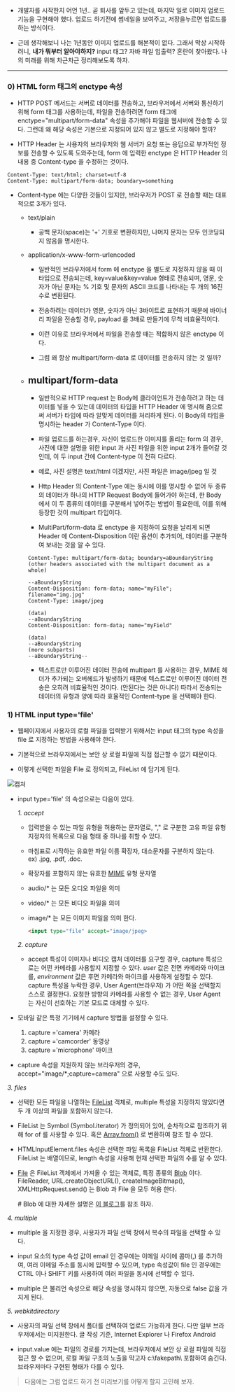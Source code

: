 - 개발자를 시작한지 어언 1년.. 곧 퇴사를 앞두고 있는데, 마지막 일로 이미지 업로드 기능을 구현해야 했다. 업로드 하기전에 썸네일을 보여주고, 저장을누르면 업로드를 하는 방식이다.

- 근데 생각해보니 나는 1년동안 이미지 업로드를 해본적이 없다. 그래서 막상 시작하려니, **내가 뭐부터 알아야하지?** input 태그? 자바 파일 입출력? 혼란이 찾아왔다. 나의 미래를 위해 차근차근 정리해보도록 하자.

---

### 0) HTML form 태그의 enctype 속성

- HTTP POST 메서드는 서버로 데이터를 전송하고, 브라우저에서 서버와 통신하기 위해 form 태그를 사용하는데, 파일을 전송하려면 form 태그에 enctype="multipart/form-data" 속성을 추가해야 파일을 웹서버에 전송할 수 있다. 그런데 왜 해당 속성은 기본으로 지정되어 있지 않고 별도로 지정해야 할까?

- HTTP Header 는 사용자의 브라우저와 웹 서버가 요청 또는 응답으로 부가적인 정보를 전송할 수 있도록 도와주는데, form 에 입력한 enctype 은 HTTP Header 의 내용 중 Content-type 을 수정하는 것이다.

```
Content-Type: text/html; charset=utf-8
Content-Type: multipart/form-data; boundary=something
```

- Content-type 에는 다양한 것들이 있지만, 브라우저가 POST 로 전송할 때는 대표적으로 3개가 있다.

  - text/plain

    - 공백 문자(space)는 '+' 기호로 변환하지만, 나머지 문자는 모두 인코딩되지 않음을 명시한다.

  - application/x-www-form-urlencoded

    - 일반적인 브라우저에서 form 에 enctype 을 별도로 지정하지 않을 때 이 타입으로 전송되는데, key=value&key=value 형태로 전송되며, 영문, 숫자가 아닌 문자는 % 기호 및 문자의 ASCII 코드를 나타내는 두 개의 16진수로 변환된다.

    - 전송하려는 데이터가 영문, 숫자가 아닌 3바이트로 표현하기 때문에 바이너리 파일을 전송할 경우, payload 를 3배로 만들기에 무척 비효율적이다.

    - 이런 이유로 브라우저에서 파일을 전송할 때는 적합하지 않은 enctype 이다.

    - 그럼 왜 항상 multipart/form-data 로 데이터를 전송하지 않는 것 일까?

  - ## multipart/form-data

    - 일반적으로 HTTP request 는 Body에 클라이언트가 전송하려고 하는 데이터를 넣을 수 있는데 데이터의 타입을 HTTP Header 에 명시해 줌으로써 서버가 타입에 따라 알맞게 데이터를 처리하게 된다. 이 Body의 타입을 명시하는 header 가 Content-Type 이다.

    - 파일 업로드를 하는경우, 자신이 업로드한 이미지를 올리는 form 의 경우, 사진에 대한 설명을 위한 input 과 사진 파일을 위한 input 2개가 들어갈 것인데, 이 두 input 간에 Content-type 이 전혀 다르다.

    - 예로, 사진 설명은 text/html 이겠지만, 사진 파일은 image/jpeg 일 것

    - Http Header 의 Content-Type 에는 동시에 이를 명시할 수 없어 두 종류의 데이터가 하나의 HTTP Request Body에 들어가야 하는데, 한 Body 에서 이 두 종류의 데이터를 구분해서 넣어주는 방법이 필요한데, 이를 위해 등장한 것이 multipart 타입이다.

    - MultiPart/form-data 로 enctype 을 지정하여 요청을 날리게 되면 Header 에 Content-Disposition 이란 옵션이 추가되어, 데이터를 구분하여 보내는 것을 알 수 있다.

    ```
    Content-Type: multipart/form-data; boundary=aBoundaryString
    (other headers associated with the multipart document as a whole)

    --aBoundaryString
    Content-Disposition: form-data; name="myFile"; filename="img.jpg"
    Content-Type: image/jpeg

    (data)
    --aBoundaryString
    Content-Disposition: form-data; name="myField"

    (data)
    --aBoundaryString
    (more subparts)
    --aBoundaryString--

    ```

    - 텍스트로만 이루어진 데이터 전송에 multipart 를 사용하는 경우, MIME 헤더가 추가되는 오버헤드가 발생하기 때문에 텍스트로만 이루어진 데이터 전송은 오히려 비효율적인 것이다. (안된다는 것은 아니다) 따라서 전송되는 데이터의 유형과 양에 따라 효율적인 Content-type 을 선택해야 한다.

### 1) HTML input type='file'

- 웹페이지에서 사용자의 로컬 파일을 입력받기 위해서는 input 태그의 type 속성을 file 로 지정하는 방법을 사용해야 한다.

- 기본적으로 브라우저에서는 보안 상 로컬 파일에 직접 접근할 수 없기 때문이다.

- 이렇게 선택한 파일을 File 로 정의되고, FileList 에 담기게 된다.

![캡처](https://user-images.githubusercontent.com/50399804/117667793-3b437780-b1e0-11eb-986e-948ea35e2173.JPG)

- input type='file' 의 속성으로는 다음이 있다.

  _1. accept_

  - 입력받을 수 있는 파일 유형을 허용하는 문자열로, "," 로 구분한 고유 파일 유형 지정자의 목록으로 다음 형태 중 하나를 취할 수 있다.

  - 마침표로 시작하는 유효한 파일 이름 확장자, 대소문자를 구분하지 않는다.  
    ex) .jpg, .pdf, .doc.

  - 확장자를 포함하지 않는 유효한 [MIME](https://developer.mozilla.org/ko/docs/Web/HTTP/Basics_of_HTTP/MIME_types) 유형 문자열

  - audio/\* 는 모든 오디오 파일을 의미
  - video/\* 는 모든 비디오 파일을 의미
  - image/\* 는 모든 이미지 파일을 의미 한다.
    ```html
    <input type="file" accept="image/jpeg>
    ```

  _2. capture_

  - accept 특성이 이미지나 비디오 캡처 데이터를 요구할 경우, capture 특성으로는 어떤 카메라를 사용할지 지정할 수 있다. _user_ 값은 전면 카메라와 마이크를, _environment_ 값은 후면 카메라와 마이크를 사용하게 설정할 수 있다. capture 특성을 누락한 경우, User Agent(브라우저) 가 어떤 쪽을 선택할지 스스로 결정한다. 요청한 방향의 카메라를 사용할 수 없는 경우, User Agent 는 자신이 선호하는 기본 모드로 대체할 수 있다.

- 모바일 같은 특정 기기에서 capture 방법을 설정할 수 있다.

  1.  capture ='camera' 카메라
  2.  capture ='camcorder' 동영상
  3.  capture ='microphone' 마이크

- capture 속성을 지원하지 않는 브라우저의 경우, accept="image/\*;capture=camera" 으로 사용할 수도 있다.

_3. files_

- 선택한 모든 파일을 나열하는 [FileList](https://developer.mozilla.org/ko/docs/Web/API/FileList) 객체로, multiple 특성을 지정하지 않았다면 두 개 이상의 파일을 포함하지 않는다.

- FileList 는 Symbol (Symbol.iterator) 가 정의되어 있어, 순차적으로 참조하기 위해 for of 를 사용할 수 있다. 혹은 [Array.from()](https://developer.mozilla.org/ko/docs/Web/JavaScript/Reference/Global_Objects/Array/from) 로 변환하여 참조 할 수 있다.

- HTMLInputElement.files 속성은 선택한 파일 목록을 FileList 객체로 반환한다. FileList 는 배열이므로, length 속성을 사용해 현재 선택한 파일의 수를 알 수 있다.

- [File](https://developer.mozilla.org/ko/docs/Web/API/File) 은 FileList 객체에서 가져올 수 있는 객체로, 특정 종류의 [Blob](https://developer.mozilla.org/ko/docs/Web/API/Blob) 이다. FileReader, URL.createObjectURL(), createImageBitmap(), XMLHttpRequest.send() 는 Blob 과 File 을 모두 허용 한다.

  \# Blob 에 대한 자세한 설명은 [이 블로그](https://heropy.blog/2019/02/28/blob/)를 참조 하자.

_4. multiple_

- multiple 을 지정한 경우, 사용자가 파일 선택 창에서 복수의 파일을 선택할 수 있다.
- input 요소의 type 속성 값이 email 인 경우에는 이메일 사이에 콤마(,) 를 추가하여, 여러 이메일 주소를 동시에 입력할 수 있으며, type 속성값이 file 인 경우에는 CTRL 이나 SHIFT 키를 사용하여 여러 파일을 동시에 선택할 수 있다.

- multiple 은 불리언 속성으로 해당 속성을 명시하지 않으면, 자동으로 false 값을 가지게 된다.

_5. webkitdirectory_

- 사용자의 파일 선택 창에서 폴더를 선택하여 업로드 가능하게 한다. 다만 일부 브라우저에서는 미지원한다. 글 작성 기준, Internet Explorer 나 Firefox Android

- input.value 에는 파일의 경로를 가지는데, 브라우저에서 보안 상 로컬 파일에 직접 접근 할 수 없으며, 로컬 파일 구조의 노출을 막고자 c:\fakepath\ 포함하여 숨긴다. 브라우저마다 구현된 형태가 다를 수 있다.

> 다음에는 그럼 업로드 하기 전 미리보기를 어떻게 할지 고민해 보자.
